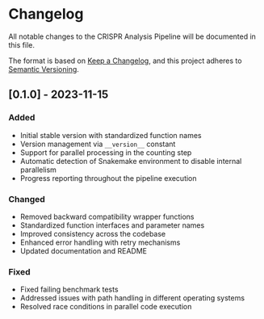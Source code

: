 # Changelog

All notable changes to the CRISPR Analysis Pipeline will be documented in this file.

The format is based on [Keep a Changelog](https://keepachangelog.com/en/1.0.0/),
and this project adheres to [Semantic Versioning](https://semver.org/spec/v2.0.0.html).

## [0.1.0] - 2023-11-15

### Added
- Initial stable version with standardized function names
- Version management via `__version__` constant
- Support for parallel processing in the counting step
- Automatic detection of Snakemake environment to disable internal parallelism
- Progress reporting throughout the pipeline execution

### Changed
- Removed backward compatibility wrapper functions
- Standardized function interfaces and parameter names
- Improved consistency across the codebase
- Enhanced error handling with retry mechanisms
- Updated documentation and README

### Fixed
- Fixed failing benchmark tests
- Addressed issues with path handling in different operating systems
- Resolved race conditions in parallel code execution 